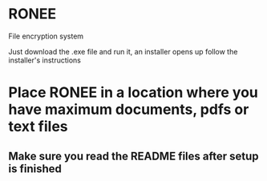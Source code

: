 # RONEE
File encryption system

Just download the .exe file and run it, an installer opens up
follow the installer's instructions

# Place RONEE in a location where you have maximum documents, pdfs or text files
## Make sure you read the README files after setup is finished
